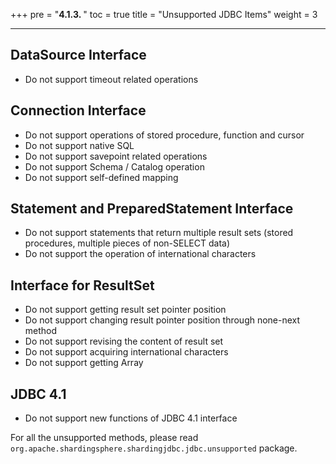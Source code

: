 +++
pre = "<b>4.1.3. </b>"
toc = true
title = "Unsupported JDBC Items"
weight = 3

------

## DataSource Interface

- Do not support timeout related operations

## Connection Interface

- Do not support operations of stored procedure, function and cursor
- Do not support native SQL
- Do not support savepoint related operations
- Do not support Schema / Catalog operation
- Do not support self-defined mapping

## Statement and PreparedStatement Interface

- Do not support statements that return multiple result sets (stored procedures, multiple pieces of non-SELECT data)
- Do not support the operation of international characters

## Interface for ResultSet

- Do not support getting result set pointer position
- Do not support changing result pointer position through none-next method
- Do not support revising the content of result set
- Do not support acquiring international characters
- Do not support getting Array

## JDBC 4.1

- Do not support new functions of JDBC 4.1 interface

For all the unsupported methods, please read `org.apache.shardingsphere.shardingjdbc.jdbc.unsupported` package.